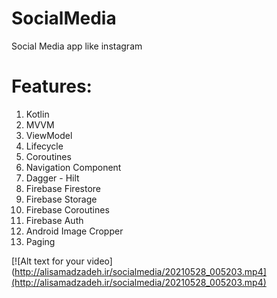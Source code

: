 # SocialMedia
Social Media app like instagram

# Features:
1. Kotlin
1. MVVM
1. ViewModel
1. Lifecycle
1. Coroutines
1. Navigation Component
1. Dagger - Hilt
1. Firebase Firestore
1. Firebase Storage
1. Firebase Coroutines
1. Firebase Auth
1. Android Image Cropper
1. Paging

[![Alt text for your video](http://alisamadzadeh.ir/socialmedia/20210528_005203.mp4](http://alisamadzadeh.ir/socialmedia/20210528_005203.mp4)
